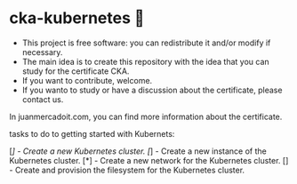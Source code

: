 # cka-kubernetes 🚀

- This project is free software: you can redistribute it and/or modify if necessary.
- The main idea is to create this repository with the idea that you can study for the certificate CKA.
- If you want to contribute, welcome.
- If you wanto to study or have a discussion about the certificate, please contact us.

In juanmercadoit.com, you can find more information about the certificate.

tasks to do to getting started with Kubernets:

[*] - Create a new Kubernetes cluster.
[*] - Create a new instance of the Kubernetes cluster.
[*] - Create a new network for the Kubernetes cluster.
[] - Create and provision the filesystem for the Kubernetes cluster.

